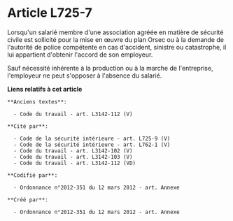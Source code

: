# Article L725-7

Lorsqu'un salarié membre d'une association agréée en matière de sécurité civile est sollicité pour la mise en œuvre du plan
Orsec ou à la demande de l'autorité de police compétente en cas d'accident, sinistre ou catastrophe, il lui appartient
d'obtenir l'accord de son employeur.

Sauf nécessité inhérente à la production ou à la marche de l'entreprise, l'employeur ne peut s'opposer à l'absence du
salarié.

**Liens relatifs à cet article**

	**Anciens textes**:

	  - Code du travail - art. L3142-112 (V)

	**Cité par**:

	  - Code de la sécurité intérieure - art. L725-9 (V)
	  - Code de la sécurité intérieure - art. L762-1 (V)
	  - Code du travail - art. L3142-102 (V)
	  - Code du travail - art. L3142-103 (V)
	  - Code du travail - art. L3142-112 (VD)

	**Codifié par**:

	  - Ordonnance n°2012-351 du 12 mars 2012 - art. Annexe

	**Créé par**:

	  - Ordonnance n°2012-351 du 12 mars 2012 - art. Annexe
